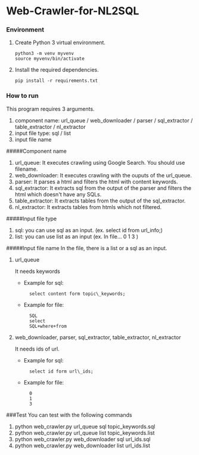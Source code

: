 # Web-Crawler-for-NL2SQL


### Environment
1.  Create Python 3 virtual environment.

        python3 -m venv myvenv
        source myvenv/bin/activate

2.  Install the required dependencies.

        pip install -r requirements.txt


### How to run
This program requires 3 arguments.

1.  component name: url\_queue / web\_downloader / parser / sql\_extractor / table\_extractor / nl\_extractor
2.  input file type: sql / list
3.  input file name


#####Component name
1.  url\_queue: It executes crawling using Google Search. You should use filename.
2.  web\_downloader: It executes crawling with the ouputs of the url\_queue.
3.  parser: It parses a html and filters the html with content keywords.
4.  sql\_extractor: It extracts sql from the output of the parser and filters the html which doesn't have any SQLs.
5.  table\_extractor: It extracts tables from the output of the sql\_extractor.
6.  nl\_extractor: It extracts tables from htmls which not filtered.


#####Input file type
1.  sql: you can use sql as an input. (ex. select id from url\_info;)
2.  list: you can use list as an input
        (ex. In file...
            0
            1
            3
        )


#####Input file name
In the file, there is a list or a sql as an input.

1.  url\_queue

    It needs keywords
    
    - Example for sql: 

            select content form topic\_keywords;

    - Example for file:

            SQL
            select
            SQL+where+from

2.  web\_downloader, parser, sql\_extractor, table\_extractor, nl\_extractor 

    It needs ids of url.

    - Example for sql: 

            select id form url\_ids;

    - Example for file:

            0
            1
            3

###Test
You can test with the following commands

1. python web\_crawler.py url\_queue sql topic\_keywords.sql
2. python web\_crawler.py url\_queue list topic\_keywords.list
3. python web\_crawler.py web\_downloader sql url\_ids.sql
4. python web\_crawler.py web\_downloader list url\_ids.list
